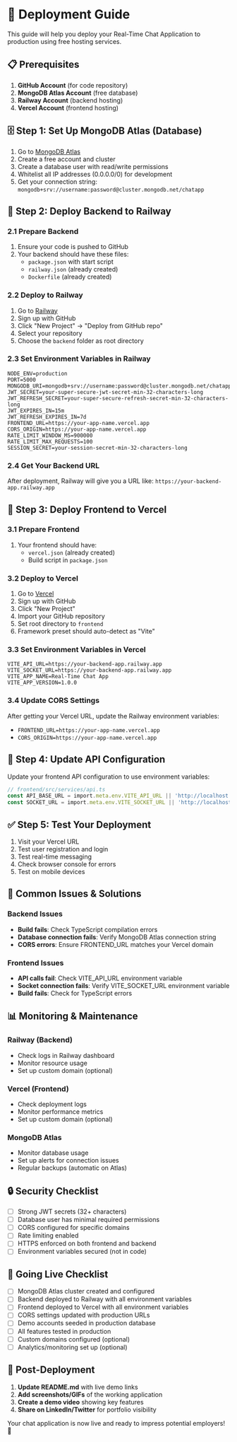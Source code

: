 # 🚀 Deployment Guide

This guide will help you deploy your Real-Time Chat Application to production using free hosting services.

## 📋 Prerequisites

1. **GitHub Account** (for code repository)
2. **MongoDB Atlas Account** (free database)
3. **Railway Account** (backend hosting)
4. **Vercel Account** (frontend hosting)

## 🗄️ Step 1: Set Up MongoDB Atlas (Database)

1. Go to [MongoDB Atlas](https://www.mongodb.com/atlas)
2. Create a free account and cluster
3. Create a database user with read/write permissions
4. Whitelist all IP addresses (0.0.0.0/0) for development
5. Get your connection string: `mongodb+srv://username:password@cluster.mongodb.net/chatapp`

## 🔧 Step 2: Deploy Backend to Railway

### 2.1 Prepare Backend
1. Ensure your code is pushed to GitHub
2. Your backend should have these files:
   - `package.json` with start script
   - `railway.json` (already created)
   - `Dockerfile` (already created)

### 2.2 Deploy to Railway
1. Go to [Railway](https://railway.app)
2. Sign up with GitHub
3. Click "New Project" → "Deploy from GitHub repo"
4. Select your repository
5. Choose the `backend` folder as root directory

### 2.3 Set Environment Variables in Railway
```env
NODE_ENV=production
PORT=5000
MONGODB_URI=mongodb+srv://username:password@cluster.mongodb.net/chatapp
JWT_SECRET=your-super-secure-jwt-secret-min-32-characters-long
JWT_REFRESH_SECRET=your-super-secure-refresh-secret-min-32-characters-long
JWT_EXPIRES_IN=15m
JWT_REFRESH_EXPIRES_IN=7d
FRONTEND_URL=https://your-app-name.vercel.app
CORS_ORIGIN=https://your-app-name.vercel.app
RATE_LIMIT_WINDOW_MS=900000
RATE_LIMIT_MAX_REQUESTS=100
SESSION_SECRET=your-session-secret-min-32-characters-long
```

### 2.4 Get Your Backend URL
After deployment, Railway will give you a URL like: `https://your-backend-app.railway.app`

## 🎨 Step 3: Deploy Frontend to Vercel

### 3.1 Prepare Frontend
1. Your frontend should have:
   - `vercel.json` (already created)
   - Build script in `package.json`

### 3.2 Deploy to Vercel
1. Go to [Vercel](https://vercel.com)
2. Sign up with GitHub
3. Click "New Project"
4. Import your GitHub repository
5. Set root directory to `frontend`
6. Framework preset should auto-detect as "Vite"

### 3.3 Set Environment Variables in Vercel
```env
VITE_API_URL=https://your-backend-app.railway.app
VITE_SOCKET_URL=https://your-backend-app.railway.app
VITE_APP_NAME=Real-Time Chat App
VITE_APP_VERSION=1.0.0
```

### 3.4 Update CORS Settings
After getting your Vercel URL, update the Railway environment variables:
- `FRONTEND_URL=https://your-app-name.vercel.app`
- `CORS_ORIGIN=https://your-app-name.vercel.app`

## 🔄 Step 4: Update API Configuration

Update your frontend API configuration to use environment variables:

```typescript
// frontend/src/services/api.ts
const API_BASE_URL = import.meta.env.VITE_API_URL || 'http://localhost:5000';
const SOCKET_URL = import.meta.env.VITE_SOCKET_URL || 'http://localhost:5000';
```

## ✅ Step 5: Test Your Deployment

1. Visit your Vercel URL
2. Test user registration and login
3. Test real-time messaging
4. Check browser console for errors
5. Test on mobile devices

## 🐛 Common Issues & Solutions

### Backend Issues
- **Build fails**: Check TypeScript compilation errors
- **Database connection fails**: Verify MongoDB Atlas connection string
- **CORS errors**: Ensure FRONTEND_URL matches your Vercel domain

### Frontend Issues
- **API calls fail**: Check VITE_API_URL environment variable
- **Socket connection fails**: Verify VITE_SOCKET_URL environment variable
- **Build fails**: Check for TypeScript errors

## 📊 Monitoring & Maintenance

### Railway (Backend)
- Check logs in Railway dashboard
- Monitor resource usage
- Set up custom domain (optional)

### Vercel (Frontend)
- Check deployment logs
- Monitor performance metrics
- Set up custom domain (optional)

### MongoDB Atlas
- Monitor database usage
- Set up alerts for connection issues
- Regular backups (automatic on Atlas)

## 🔒 Security Checklist

- [ ] Strong JWT secrets (32+ characters)
- [ ] Database user has minimal required permissions
- [ ] CORS configured for specific domains
- [ ] Rate limiting enabled
- [ ] HTTPS enforced on both frontend and backend
- [ ] Environment variables secured (not in code)

## 🚀 Going Live Checklist

- [ ] MongoDB Atlas cluster created and configured
- [ ] Backend deployed to Railway with all environment variables
- [ ] Frontend deployed to Vercel with all environment variables
- [ ] CORS settings updated with production URLs
- [ ] Demo accounts seeded in production database
- [ ] All features tested in production
- [ ] Custom domains configured (optional)
- [ ] Analytics/monitoring set up (optional)

## 📝 Post-Deployment

1. **Update README.md** with live demo links
2. **Add screenshots/GIFs** of the working application
3. **Create a demo video** showing key features
4. **Share on LinkedIn/Twitter** for portfolio visibility

Your chat application is now live and ready to impress potential employers! 🎉 